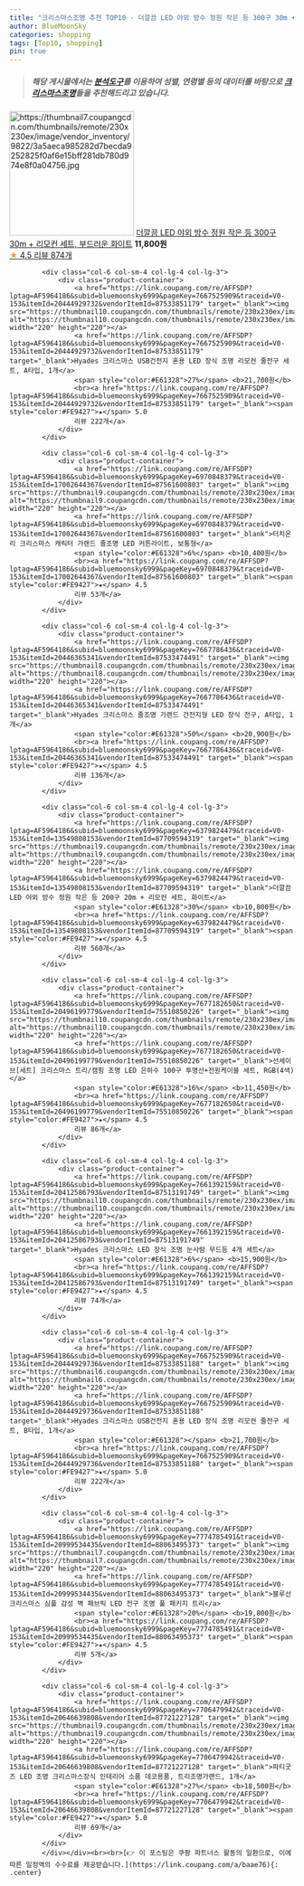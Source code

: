 ```yaml
---
title: "크리스마스조명 추천 TOP10 - 더깔끔 LED 야외 방수 정원 작은 등 300구 30m + 리모컨 세트, 부드러운 화이트"
author: BlueMoonSky
categories: shopping
tags: [Top10, shopping]
pin: true
---
```


> ##### 해당 게시물에서는 [**분석도구**](https://itemscout.io/)를 이용하여 **성별**, **연령별** 등의 데이터를 바탕으로 [**크리스마스조명**](https://link.coupang.com/a/baae76)들을 추천해드리고 있습니다.
<div class="container"><div class="row">
            <div class="col-6 col-sm-4 col-lg-4 col-lg-3">
                <div class="product-container">
                    <a href="https://link.coupang.com/re/AFFSDP?lptag=AF5964186&subid=bluemoonsky6999&pageKey=6379824481&traceid=V0-153&itemId=13549808145&vendorItemId=87709596585" target="_blank"><img src="https://thumbnail7.coupangcdn.com/thumbnails/remote/230x230ex/image/vendor_inventory/9822/3a5aeca985282d7becda9252825f0af6e15bff281db780d974e8f0a04756.jpg" alt="https://thumbnail7.coupangcdn.com/thumbnails/remote/230x230ex/image/vendor_inventory/9822/3a5aeca985282d7becda9252825f0af6e15bff281db780d974e8f0a04756.jpg" width="220" height="220"></a>
                    <a href="https://link.coupang.com/re/AFFSDP?lptag=AF5964186&subid=bluemoonsky6999&pageKey=6379824481&traceid=V0-153&itemId=13549808145&vendorItemId=87709596585" target="_blank">더깔끔 LED 야외 방수 정원 작은 등 300구 30m + 리모컨 세트, 부드러운 화이트</a>
                    <span style="color:#E61328"></span> <b>11,800원</b>
                    <br><a href="https://link.coupang.com/re/AFFSDP?lptag=AF5964186&subid=bluemoonsky6999&pageKey=6379824481&traceid=V0-153&itemId=13549808145&vendorItemId=87709596585" target="_blank"><span style="color:#FE9427">★</span> 4.5
                    리뷰 874개</a>
                </div>
            </div>
            
            <div class="col-6 col-sm-4 col-lg-4 col-lg-3">
                <div class="product-container">
                    <a href="https://link.coupang.com/re/AFFSDP?lptag=AF5964186&subid=bluemoonsky6999&pageKey=7667525909&traceid=V0-153&itemId=20444929732&vendorItemId=87533851179" target="_blank"><img src="https://thumbnail10.coupangcdn.com/thumbnails/remote/230x230ex/image/vendor_inventory/1a36/59640816e507f42eb54508289f38ff0e4d646c787e3991b787cc128a8233.jpg" alt="https://thumbnail10.coupangcdn.com/thumbnails/remote/230x230ex/image/vendor_inventory/1a36/59640816e507f42eb54508289f38ff0e4d646c787e3991b787cc128a8233.jpg" width="220" height="220"></a>
                    <a href="https://link.coupang.com/re/AFFSDP?lptag=AF5964186&subid=bluemoonsky6999&pageKey=7667525909&traceid=V0-153&itemId=20444929732&vendorItemId=87533851179" target="_blank">Hyades 크리스마스 USB건전지 혼용 LED 장식 조명 리모컨 줄전구 세트, A타입, 1개</a>
                    <span style="color:#E61328">27%</span> <b>21,700원</b>
                    <br><a href="https://link.coupang.com/re/AFFSDP?lptag=AF5964186&subid=bluemoonsky6999&pageKey=7667525909&traceid=V0-153&itemId=20444929732&vendorItemId=87533851179" target="_blank"><span style="color:#FE9427">★</span> 5.0
                    리뷰 222개</a>
                </div>
            </div>
            
            <div class="col-6 col-sm-4 col-lg-4 col-lg-3">
                <div class="product-container">
                    <a href="https://link.coupang.com/re/AFFSDP?lptag=AF5964186&subid=bluemoonsky6999&pageKey=6970848379&traceid=V0-153&itemId=17002644367&vendorItemId=87561600803" target="_blank"><img src="https://thumbnail9.coupangcdn.com/thumbnails/remote/230x230ex/image/vendor_inventory/fff4/45694db3b6b817bd9b1b997c8e0c9aceab347fcc47d75c00c513074fa54a.jpg" alt="https://thumbnail9.coupangcdn.com/thumbnails/remote/230x230ex/image/vendor_inventory/fff4/45694db3b6b817bd9b1b997c8e0c9aceab347fcc47d75c00c513074fa54a.jpg" width="220" height="220"></a>
                    <a href="https://link.coupang.com/re/AFFSDP?lptag=AF5964186&subid=bluemoonsky6999&pageKey=6970848379&traceid=V0-153&itemId=17002644367&vendorItemId=87561600803" target="_blank">터치온리 크리스마스 캐릭터 가랜드 줄조명 LED 커튼라이트, 보통형</a>
                    <span style="color:#E61328">6%</span> <b>10,400원</b>
                    <br><a href="https://link.coupang.com/re/AFFSDP?lptag=AF5964186&subid=bluemoonsky6999&pageKey=6970848379&traceid=V0-153&itemId=17002644367&vendorItemId=87561600803" target="_blank"><span style="color:#FE9427">★</span> 4.5
                    리뷰 53개</a>
                </div>
            </div>
            
            <div class="col-6 col-sm-4 col-lg-4 col-lg-3">
                <div class="product-container">
                    <a href="https://link.coupang.com/re/AFFSDP?lptag=AF5964186&subid=bluemoonsky6999&pageKey=7667786436&traceid=V0-153&itemId=20446365341&vendorItemId=87533474491" target="_blank"><img src="https://thumbnail8.coupangcdn.com/thumbnails/remote/230x230ex/image/vendor_inventory/b8d4/653e18a9e936a986f9a7e4b086ac240159c2d03e9ee6521b77882ef42a5a.jpg" alt="https://thumbnail8.coupangcdn.com/thumbnails/remote/230x230ex/image/vendor_inventory/b8d4/653e18a9e936a986f9a7e4b086ac240159c2d03e9ee6521b77882ef42a5a.jpg" width="220" height="220"></a>
                    <a href="https://link.coupang.com/re/AFFSDP?lptag=AF5964186&subid=bluemoonsky6999&pageKey=7667786436&traceid=V0-153&itemId=20446365341&vendorItemId=87533474491" target="_blank">Hyades 크리스마스 줄조명 가랜드 건전지형 LED 장식 전구, A타입, 1개</a>
                    <span style="color:#E61328">50%</span> <b>20,900원</b>
                    <br><a href="https://link.coupang.com/re/AFFSDP?lptag=AF5964186&subid=bluemoonsky6999&pageKey=7667786436&traceid=V0-153&itemId=20446365341&vendorItemId=87533474491" target="_blank"><span style="color:#FE9427">★</span> 4.5
                    리뷰 136개</a>
                </div>
            </div>
            
            <div class="col-6 col-sm-4 col-lg-4 col-lg-3">
                <div class="product-container">
                    <a href="https://link.coupang.com/re/AFFSDP?lptag=AF5964186&subid=bluemoonsky6999&pageKey=6379824479&traceid=V0-153&itemId=13549808153&vendorItemId=87709594319" target="_blank"><img src="https://thumbnail9.coupangcdn.com/thumbnails/remote/230x230ex/image/vendor_inventory/8d68/60906cfc8690e154b2580d9d273b652dc987700c411583811beff990431c.jpg" alt="https://thumbnail9.coupangcdn.com/thumbnails/remote/230x230ex/image/vendor_inventory/8d68/60906cfc8690e154b2580d9d273b652dc987700c411583811beff990431c.jpg" width="220" height="220"></a>
                    <a href="https://link.coupang.com/re/AFFSDP?lptag=AF5964186&subid=bluemoonsky6999&pageKey=6379824479&traceid=V0-153&itemId=13549808153&vendorItemId=87709594319" target="_blank">더깔끔 LED 야외 방수 정원 작은 등 200구 20m + 리모컨 세트, 화이트</a>
                    <span style="color:#E61328">30%</span> <b>10,800원</b>
                    <br><a href="https://link.coupang.com/re/AFFSDP?lptag=AF5964186&subid=bluemoonsky6999&pageKey=6379824479&traceid=V0-153&itemId=13549808153&vendorItemId=87709594319" target="_blank"><span style="color:#FE9427">★</span> 4.5
                    리뷰 560개</a>
                </div>
            </div>
            
            <div class="col-6 col-sm-4 col-lg-4 col-lg-3">
                <div class="product-container">
                    <a href="https://link.coupang.com/re/AFFSDP?lptag=AF5964186&subid=bluemoonsky6999&pageKey=7677182650&traceid=V0-153&itemId=20496199779&vendorItemId=75510850226" target="_blank"><img src="https://thumbnail10.coupangcdn.com/thumbnails/remote/230x230ex/image/vendor_inventory/3e68/3afc6ba85f8cd3d763d2740ab4a4246bf5dcd9878e4fd3165deed48a9bf7.jpg" alt="https://thumbnail10.coupangcdn.com/thumbnails/remote/230x230ex/image/vendor_inventory/3e68/3afc6ba85f8cd3d763d2740ab4a4246bf5dcd9878e4fd3165deed48a9bf7.jpg" width="220" height="220"></a>
                    <a href="https://link.coupang.com/re/AFFSDP?lptag=AF5964186&subid=bluemoonsky6999&pageKey=7677182650&traceid=V0-153&itemId=20496199779&vendorItemId=75510850226" target="_blank">선세이브[세트] 크리스마스 트리/캠핑 조명 LED 은하수 100구 투명선+전원케이블 세트, RGB(4색)</a>
                    <span style="color:#E61328">16%</span> <b>11,450원</b>
                    <br><a href="https://link.coupang.com/re/AFFSDP?lptag=AF5964186&subid=bluemoonsky6999&pageKey=7677182650&traceid=V0-153&itemId=20496199779&vendorItemId=75510850226" target="_blank"><span style="color:#FE9427">★</span> 4.5
                    리뷰 86개</a>
                </div>
            </div>
            
            <div class="col-6 col-sm-4 col-lg-4 col-lg-3">
                <div class="product-container">
                    <a href="https://link.coupang.com/re/AFFSDP?lptag=AF5964186&subid=bluemoonsky6999&pageKey=7661392159&traceid=V0-153&itemId=20412586793&vendorItemId=87513191749" target="_blank"><img src="https://thumbnail10.coupangcdn.com/thumbnails/remote/230x230ex/image/vendor_inventory/fa50/541ca08bdb43fa2016f5c8fe32e79e88c4b0be40822a7b37b19590ab8b73.jpg" alt="https://thumbnail10.coupangcdn.com/thumbnails/remote/230x230ex/image/vendor_inventory/fa50/541ca08bdb43fa2016f5c8fe32e79e88c4b0be40822a7b37b19590ab8b73.jpg" width="220" height="220"></a>
                    <a href="https://link.coupang.com/re/AFFSDP?lptag=AF5964186&subid=bluemoonsky6999&pageKey=7661392159&traceid=V0-153&itemId=20412586793&vendorItemId=87513191749" target="_blank">Hyades 크리스마스 LED 장식 조명 눈사람 무드등 4개 세트</a>
                    <span style="color:#E61328">6%</span> <b>15,900원</b>
                    <br><a href="https://link.coupang.com/re/AFFSDP?lptag=AF5964186&subid=bluemoonsky6999&pageKey=7661392159&traceid=V0-153&itemId=20412586793&vendorItemId=87513191749" target="_blank"><span style="color:#FE9427">★</span> 4.5
                    리뷰 74개</a>
                </div>
            </div>
            
            <div class="col-6 col-sm-4 col-lg-4 col-lg-3">
                <div class="product-container">
                    <a href="https://link.coupang.com/re/AFFSDP?lptag=AF5964186&subid=bluemoonsky6999&pageKey=7667525909&traceid=V0-153&itemId=20444929736&vendorItemId=87533851188" target="_blank"><img src="https://thumbnail6.coupangcdn.com/thumbnails/remote/230x230ex/image/vendor_inventory/3914/8790b99f4e49c9be36e5c9490c9bbe1df7cd0cbbbba92e671c0e900fe3ea.jpg" alt="https://thumbnail6.coupangcdn.com/thumbnails/remote/230x230ex/image/vendor_inventory/3914/8790b99f4e49c9be36e5c9490c9bbe1df7cd0cbbbba92e671c0e900fe3ea.jpg" width="220" height="220"></a>
                    <a href="https://link.coupang.com/re/AFFSDP?lptag=AF5964186&subid=bluemoonsky6999&pageKey=7667525909&traceid=V0-153&itemId=20444929736&vendorItemId=87533851188" target="_blank">Hyades 크리스마스 USB건전지 혼용 LED 장식 조명 리모컨 줄전구 세트, B타입, 1개</a>
                    <span style="color:#E61328"></span> <b>21,700원</b>
                    <br><a href="https://link.coupang.com/re/AFFSDP?lptag=AF5964186&subid=bluemoonsky6999&pageKey=7667525909&traceid=V0-153&itemId=20444929736&vendorItemId=87533851188" target="_blank"><span style="color:#FE9427">★</span> 5.0
                    리뷰 222개</a>
                </div>
            </div>
            
            <div class="col-6 col-sm-4 col-lg-4 col-lg-3">
                <div class="product-container">
                    <a href="https://link.coupang.com/re/AFFSDP?lptag=AF5964186&subid=bluemoonsky6999&pageKey=7774785491&traceid=V0-153&itemId=20999534435&vendorItemId=88063495373" target="_blank"><img src="https://thumbnail7.coupangcdn.com/thumbnails/remote/230x230ex/image/vendor_inventory/9c7a/82703f2f8ce43788821614fc064871695df9983767266f521734a7474048.jpg" alt="https://thumbnail7.coupangcdn.com/thumbnails/remote/230x230ex/image/vendor_inventory/9c7a/82703f2f8ce43788821614fc064871695df9983767266f521734a7474048.jpg" width="220" height="220"></a>
                    <a href="https://link.coupang.com/re/AFFSDP?lptag=AF5964186&subid=bluemoonsky6999&pageKey=7774785491&traceid=V0-153&itemId=20999534435&vendorItemId=88063495373" target="_blank">블루선 크리스마스 심플 감성 벽 패브릭 LED 전구 조명 풀 패키지 트리</a>
                    <span style="color:#E61328">20%</span> <b>19,800원</b>
                    <br><a href="https://link.coupang.com/re/AFFSDP?lptag=AF5964186&subid=bluemoonsky6999&pageKey=7774785491&traceid=V0-153&itemId=20999534435&vendorItemId=88063495373" target="_blank"><span style="color:#FE9427">★</span> 4.5
                    리뷰 5개</a>
                </div>
            </div>
            
            <div class="col-6 col-sm-4 col-lg-4 col-lg-3">
                <div class="product-container">
                    <a href="https://link.coupang.com/re/AFFSDP?lptag=AF5964186&subid=bluemoonsky6999&pageKey=7706479942&traceid=V0-153&itemId=20646639808&vendorItemId=87721227128" target="_blank"><img src="https://thumbnail9.coupangcdn.com/thumbnails/remote/230x230ex/image/vendor_inventory/bae0/a419c4328ca0681413457f563ac6e7d31e8b2147dfbea910fadd6697fc34.jpg" alt="https://thumbnail9.coupangcdn.com/thumbnails/remote/230x230ex/image/vendor_inventory/bae0/a419c4328ca0681413457f563ac6e7d31e8b2147dfbea910fadd6697fc34.jpg" width="220" height="220"></a>
                    <a href="https://link.coupang.com/re/AFFSDP?lptag=AF5964186&subid=bluemoonsky6999&pageKey=7706479942&traceid=V0-153&itemId=20646639808&vendorItemId=87721227128" target="_blank">파티굿즈 LED 조명 크리스마스장식 인테리어 소품 데코용품, 트리조명가랜드, 1개</a>
                    <span style="color:#E61328">27%</span> <b>18,500원</b>
                    <br><a href="https://link.coupang.com/re/AFFSDP?lptag=AF5964186&subid=bluemoonsky6999&pageKey=7706479942&traceid=V0-153&itemId=20646639808&vendorItemId=87721227128" target="_blank"><span style="color:#FE9427">★</span> 5.0
                    리뷰 69개</a>
                </div>
            </div>
            </div></div><br><br>[👉 이 포스팅은 쿠팡 파트너스 활동의 일환으로, 이에 따른 일정액의 수수료를 제공받습니다.](https://link.coupang.com/a/baae76){: .center}